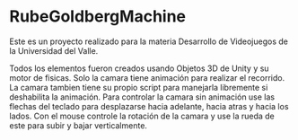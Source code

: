 # RubeGoldbergMachine

Este es un proyecto realizado para la materia Desarrollo de Videojuegos de la Universidad del Valle.

Todos los elementos fueron creados usando Objetos 3D de Unity y su motor de fisicas.
Solo la camara tiene animación para realizar el recorrido.
La camara tambien tiene su propio script para manejarla libremente si deshabilita la animación.
Para controlar la camara sin animación use las flechas del teclado para desplazarse hacia adelante, hacia atras y hacia los lados.
Con el mouse controle la rotación de la camara y use la rueda de este para subir y bajar verticalmente.

